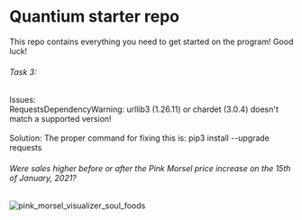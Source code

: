 # Quantium starter repo
This repo contains everything you need to get started on the program! Good luck!


###### Task 3: 
Issues:
<br/>
RequestsDependencyWarning: urllib3 (1.26.11) or chardet (3.0.4) doesn't match a supported version!
<br/>
<br/>
Solution:
The proper command for fixing this is:
pip3 install --upgrade requests

###### Were sales higher before or after the Pink Morsel price increase on the 15th of January, 2021?
![pink_morsel_visualizer_soul_foods](https://user-images.githubusercontent.com/95735163/181996238-35c5c308-efce-4d39-a8fe-6f579e78f480.PNG)
